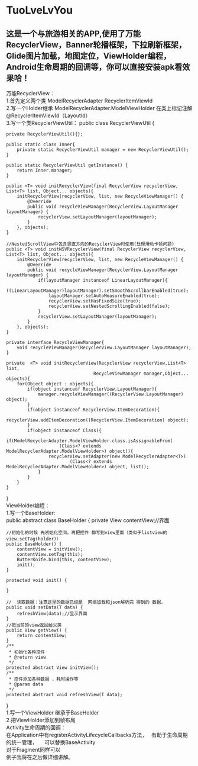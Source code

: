 # TuoLveLvYou
这是一个与旅游相关的APP,使用了万能RecyclerView，Banner轮播框架，下拉刷新框架，Glide图片加载，地图定位，ViewHolder编程，Android生命周期的回调等，你可以直接安装apk看效果哈！
------------------------------------------
万能RecyclerView：<br>
1.首先定义两个类  ModelRecyclerAdapter<T>     RecyclerItemViewId<br>
2.写一个Holder继承  ModelRecyclerAdapter.ModelViewHolder   在类上标记注解@RecyclerItemViewId（LayoutId）<br>
3.写一个类RecyclerViewUtil：
  public class RecyclerViewUtil {

    private RecyclerViewUtil(){};

    public static class Inner{
        private static RecyclerViewUtil manager = new RecyclerViewUtil();
    }

    public static RecyclerViewUtil getInstance() {
        return Inner.manager;
    }

    public <T> void initRecyclerView(final RecyclerView recyclerView, List<T> list, Object... objects){
        initRecyclerView(recyclerView, list, new RecycleViewManager() {
            @Override
            public void recycleViewManager(RecyclerView.LayoutManager layoutManager) {
                recyclerView.setLayoutManager(layoutManager);
            }
        }, objects);
    }

    //NestedScrollView中包含竖直方向的RecyclerView时使用(处理滑动卡顿问题)
    public <T> void initNSVRecyclerView(final RecyclerView recyclerView, List<T> list, Object... objects){
        initRecyclerView(recyclerView, list, new RecycleViewManager() {
            @Override
            public void recycleViewManager(RecyclerView.LayoutManager layoutManager) {
                if(layoutManager instanceof LinearLayoutManager){
                    ((LinearLayoutManager)layoutManager).setSmoothScrollbarEnabled(true);
                    layoutManager.setAutoMeasureEnabled(true);
                    recyclerView.setHasFixedSize(true);
                    recyclerView.setNestedScrollingEnabled(false);
                }
                recyclerView.setLayoutManager(layoutManager);
            }
        }, objects);
    }

    private interface RecycleViewManager{
        void recycleViewManager(RecyclerView.LayoutManager layoutManager);
    }

    private  <T> void initRecyclerView(RecyclerView recyclerView,List<T> list,
                                     RecycleViewManager manager,Object... objects){
        for(Object object : objects){
            if(object instanceof RecyclerView.LayoutManager){
                manager.recycleViewManager((RecyclerView.LayoutManager) object);
            }
            if(object instanceof RecyclerView.ItemDecoration){
                recyclerView.addItemDecoration((RecyclerView.ItemDecoration) object);
            }
            if(object instanceof Class){
                if(ModelRecyclerAdapter.ModelViewHolder.class.isAssignableFrom(
                        (Class<? extends ModelRecyclerAdapter.ModelViewHolder>) object)){
                    recyclerView.setAdapter(new ModelRecyclerAdapter<T>(
                            (Class<? extends ModelRecyclerAdapter.ModelViewHolder>) object, list));
                }
            }
        }
    }
}<br>
ViewHolder编程：<br>
1.写一个BaseHolder:<br>
 public abstract class BaseHolder<T> {
    private View contentView;//界面

    //初始化的时候 先初始化空间，再把控件 都写到view里面（类似于listview的 view.setTag(holder)）
    public BaseHolder() {
        contentView = initView();
        contentView.setTag(this);
        ButterKnife.bind(this, contentView);
        init();
    }

    protected void init() {

    }

    //  读取数据：注意这里的数据已经是  网络加载和json解析完 得到的 数据，
    public void setData(T data) {
        refreshView(data);//显示界面
    }
    //把当前的view返回给父类
    public View getView() {
        return contentView;
    }
    /**
     * 初始化各种控件
     * @return view
     */
    protected abstract View initView();
    /**
     * 控件添加各种数据 ，耗时操作等
     * @param data
     */
    protected abstract void refreshView(T data);
}<br>
1.写一个ViewHolder 继承于BaseHolder <br>
2.把ViewHolder添加到帧布局<br>
Activity生命周期的回调：<br>
在Application中有registerActivityLifecycleCallbacks方法，   有助于生命周期的统一管理，     可以替换BaseActivity<br>
对于Fragment同样可以    <br> 例子我将在之后做详细讲解。
